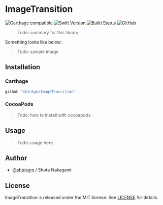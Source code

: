 # ImageTransition

[![Carthage compatible](https://img.shields.io/badge/Carthage-compatible-4BC51D.svg?style=flat)](https://github.com/Carthage/Carthage)
[![Swift Version](https://img.shields.io/badge/Swift-4-F16D39.svg)](https://developer.apple.com/swift)
[![Build Status](https://travis-ci.com/shtnkgm/ImageTransition.svg?branch=master)](https://travis-ci.com/shtnkgm/ImageTransition)
[![GitHub](https://img.shields.io/github/license/shtnkgm/ImageTransition.svg)](https://github.com/shtnkgm/ImageTransition/blob/master/LICENSE)

> Todo: summary for this library

Something looks like below:

> Todo: sample image

## Installation

### Carthage

```ruby
github "shtnkgm/ImageTransition"
```

### CocoaPods

> Todo: how to install with cocoapods

## Usage

> Todo: usage here

## Author

 - [@shtnkgm](https://github.com/shtnkgm) / Shota Nakagami

## License

ImageTransition is released under the MIT license. See [LICENSE](https://github.com/shtnkgm/ImageTransition/blob/master/LICENSE) for details.
